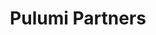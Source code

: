 ---
title: "Pulumi Partners"
layout: proserv-b

meta_title: "Pulumi Partnerships - Accelerate Your Cloud Journey"
meta_desc: "Explore Pulumi Professional Services for expert guidance on cloud infrastructure, automation, and best practices to streamline your cloud journey."

overview:
    title: "Empowering Your Cloud Transformation"
    description: |
        At Pulumi Professional Services, we partner with you to accelerate your cloud transformation journey. Leveraging our deep expertise in infrastructure as code (IaC), we provide tailored solutions that enhance your cloud and platform engineering efforts, ensuring a seamless, secure, and scalable cloud environment.

types:
    items:
        - title: "Technology Partners"
          icon:
            name: cloud
          description: "Independent vendors build and test integrations of their products and services with Pulumi enabling end to end platform solutions.."
        - title: "System Integrators"
          icon:
            name: nodes
          description: "trusted and experienced advisors that provide customized solutions to clients implementing modern IaC Platform."
        - title: "Resellers"
          icon:
            name: shield
          description: "Global network of resellers to give customers a path to easily purchase products, services and support where it makes the most sense for them.."

form:
    title: "Contact our partner team"
    description: "Ready to transform your cloud infrastructure?"
    id: 2c0ddce4-175a-4278-8ded-ca67d615bd59
---